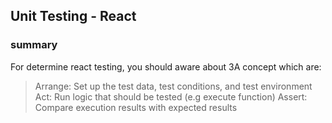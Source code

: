 ## Unit Testing - React

### summary
For determine react testing, you should aware about 3A concept which are:
> Arrange: Set up the test data, test conditions, and test environment
> Act: Run logic that should be tested (e.g execute function)
> Assert: Compare execution results with expected results
